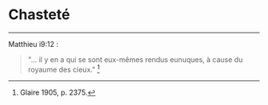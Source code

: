# Chasteté

***

Matthieu i9:12 :

> "... il y en a qui se sont eux-mêmes rendus eunuques, à cause du royaume des cieux." [^1]

[^1]: Glaire 1905, p. 2375.

